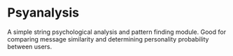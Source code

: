 # Psyanalysis
A simple string psychological analysis and pattern finding module. Good for comparing message similarity and determining personality probability between users.
